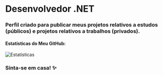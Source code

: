 # Desenvolvedor .NET

### Perfil criado para publicar meus projetos relativos a estudos (públicos) e projetos relativos a trabalhos (privados).

#### Estatísticas do Meu GitHub:
![Estatísticas](https://github-readme-stats.vercel.app/api?username=BrunoHBastiani&show_icons=true&theme=merko)

### Sinta-se em casa! ✨

